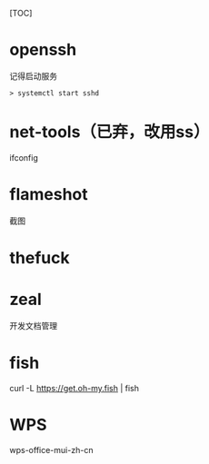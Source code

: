 [TOC]

# openssh
记得启动服务
```
> systemctl start sshd
```

# net-tools（已弃，改用ss）
ifconfig

# flameshot
截图

# thefuck

# zeal
开发文档管理

# fish
curl -L https://get.oh-my.fish | fish

# WPS
wps-office-mui-zh-cn

